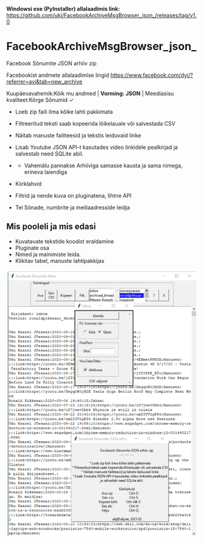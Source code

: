 __Windowsi exe (PyInstaller) allalaadimis link:__ https://github.com/ukj/FacebookArchiveMsgBrowser_json_/releases/tag/v1.0

# FacebookArchiveMsgBrowser_json_
Facebook Sõnumite JSON arhiiv zip

Facebookist andmete allalaadimise lingid
  https://www.facebook.com/dyi/?referrer=ayi&tab=new_archive  


  Kuupäevavahemik:Kõik mu andmed | __Vorming: JSON__ | Meediasisu kvaliteet:Kõrge
  Sõnumid ✓


* Loeb zip faili ilma kõike lahti pakkimata
* Filtreeritud teksti saab kopeerida lõikelauale või salvestada CSV
* Näitab manuste failiteesid ja tekstis leiduvaid linke
* Lisab Youtube JSON API-t kasutades video linkidele pealkirjad ja salvestab need SQLite abil.
* * Vahemälu pannakse Arhiiviga samasse kausta ja sama nimega, erineva laiendiga
* Kiirklahvid

* Filtrid ja nende kuva on pluginatena, lihtne API
* Tel Sõnade, numbrite ja meiliaadresside leidja


## Mis pooleli ja mis edasi

- Kuvatavate tekstide koodist eraldamine
- Pluginate osa
- Nimed ja mainimiste leida.
- Klikitav tabel, manuste lahtipakkijas

<img src='https://raw.githubusercontent.com/ukj/FacebookArchiveMsgBrowser_json_/master/Screenshot.jpg' />
